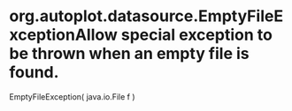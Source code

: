# org.autoplot.datasource.EmptyFileExceptionAllow special exception to be thrown when an empty file is found.
EmptyFileException( java.io.File f )


